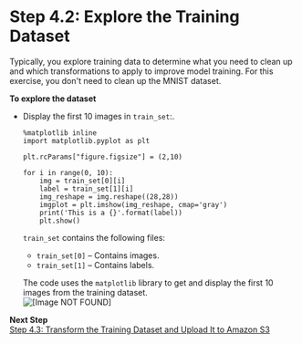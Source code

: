 # Step 4\.2: Explore the Training Dataset<a name="ex1-preprocess-data-inspect"></a>

Typically, you explore training data to determine what you need to clean up and which transformations to apply to improve model training\. For this exercise, you don't need to clean up the MNIST dataset\. 

**To explore the dataset**
+ Display the first 10 images in `train_set`:\.

  ```
  %matplotlib inline
  import matplotlib.pyplot as plt
  
  plt.rcParams["figure.figsize"] = (2,10)
  
  for i in range(0, 10):
      img = train_set[0][i]
      label = train_set[1][i]
      img_reshape = img.reshape((28,28))
      imgplot = plt.imshow(img_reshape, cmap='gray')
      print('This is a {}'.format(label))
      plt.show()
  ```

  `train_set` contains the following files:
  + `train_set[0]` –  Contains images\. 
  + `train_set[1]` – Contains labels\. 

  The code uses the `matplotlib` library to get and display the first 10 images from the training dataset\.  
![\[Image NOT FOUND\]](http://docs.aws.amazon.com/sagemaker/latest/dg/images/sagemaker-10-images.png)

**Next Step**  
[Step 4\.3: Transform the Training Dataset and Upload It to Amazon S3](ex1-preprocess-data-transform.md)